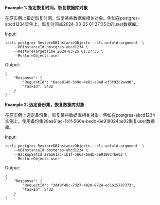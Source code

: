 **Example 1: 指定恢复时间，恢复数据库对象**

在原实例上指定恢复时间，恢复某些数据库相关对象。例如在postgres-abcd1234实例上，恢复时间点2024-03-25 01:27:35上的user数据库。

Input: 

```
tccli postgres RestoreDBInstanceObjects --cli-unfold-argument  \
    --DBInstanceId postgres-abcd1234 \
    --RestoreTargetTime 2024-03-25 01:27:35 \
    --RestoreObjects user
```

Output: 
```
{
    "Response": {
        "RequestId": "6ace8140-6b9e-4e81-a8ad-ef3f92b2aa90",
        "TaskId": 5432
    }
}
```

**Example 2: 选定备份集，恢复数据库对象**

在原实例上选定备份集，恢复某些数据库相关对象。例如在postgres-abcd1234实例上，使用备份集28aa61ac-1b1f-566a-bedb-6e918024be02恢复user数据库。

Input: 

```
tccli postgres RestoreDBInstanceObjects --cli-unfold-argument  \
    --DBInstanceId postgres-abcd1234 \
    --BackupSetId 28aa61ac-1b1f-566a-bedb-6e918024be02 \
    --RestoreObjects user
```

Output: 
```
{
    "Response": {
        "RequestId": "3d49f48c-7d27-4820-8724-ed5b15787373",
        "TaskId": 5432
    }
}
```

